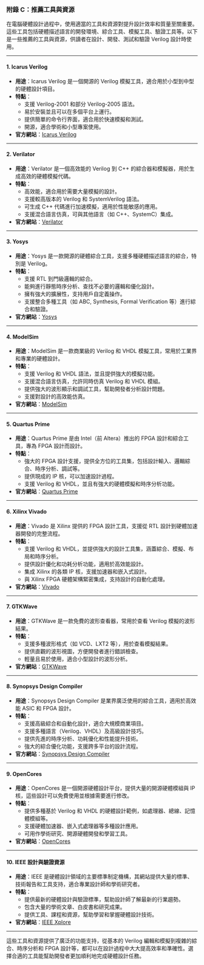 ### 附錄 C：推薦工具與資源

在電腦硬體設計過程中，使用適當的工具和資源對提升設計效率和質量至關重要。這些工具包括硬體描述語言的開發環境、綜合工具、模擬工具、驗證工具等。以下是一些推薦的工具與資源，供讀者在設計、開發、測試和驗證 Verilog 設計時使用。

---

#### 1. **Icarus Verilog**

- **用途**：Icarus Verilog 是一個開源的 Verilog 模擬工具，適合用於小型到中型的硬體設計項目。
- **特點**：
  - 支援 Verilog-2001 和部分 Verilog-2005 語法。
  - 易於安裝並且可以在多個平台上運行。
  - 提供簡單的命令行界面，適合用於快速模擬和測試。
  - 開源，適合學術和小型專案使用。
- **官方網站**：[Icarus Verilog](http://iverilog.icarus.com/)

---

#### 2. **Verilator**

- **用途**：Verilator 是一個高效能的 Verilog 到 C++ 的綜合器和模擬器，用於生成高效的硬體模擬代碼。
- **特點**：
  - 高效能，適合用於需要大量模擬的設計。
  - 支援較高版本的 Verilog 和 SystemVerilog 語法。
  - 可生成 C++ 代碼進行加速模擬，適用於性能敏感的應用。
  - 支援混合語言仿真，可與其他語言（如 C++、SystemC）集成。
- **官方網站**：[Verilator](https://www.veripool.org/)

---

#### 3. **Yosys**

- **用途**：Yosys 是一款開源的硬體綜合工具，支援多種硬體描述語言的綜合，特別是 Verilog。
- **特點**：
  - 支援 RTL 到門級邏輯的綜合。
  - 能夠進行靜態時序分析、查找不必要的邏輯和優化設計。
  - 擁有強大的擴展性，支持用戶自定義操作。
  - 支援整合多種工具（如 ABC, Synthesis, Formal Verification 等）進行綜合和驗證。
- **官方網站**：[Yosys](https://yosyshq.readthedocs.io/)

---

#### 4. **ModelSim**

- **用途**：ModelSim 是一款商業級的 Verilog 和 VHDL 模擬工具，常用於工業界和專業的硬體設計。
- **特點**：
  - 支援 Verilog 和 VHDL 語法，並且提供強大的模擬功能。
  - 支援混合語言仿真，允許同時仿真 Verilog 和 VHDL 模組。
  - 提供強大的波形顯示和調試工具，幫助開發者分析設計問題。
  - 支援對設計的高效能仿真。
- **官方網站**：[ModelSim](https://www.mentor.com/products/fv/modelsim)

---

#### 5. **Quartus Prime**

- **用途**：Quartus Prime 是由 Intel（前 Altera）推出的 FPGA 設計和綜合工具，專為 FPGA 設計而設計。
- **特點**：
  - 強大的 FPGA 設計支援，提供全方位的工具集，包括設計輸入、邏輯綜合、時序分析、調試等。
  - 提供現成的 IP 核，可以加速設計過程。
  - 支援 Verilog 和 VHDL，並且有強大的硬體模擬和時序分析功能。
- **官方網站**：[Quartus Prime](https://www.intel.com/content/www/us/en/programmable/quartus-prime.html)

---

#### 6. **Xilinx Vivado**

- **用途**：Vivado 是 Xilinx 提供的 FPGA 設計工具，支援從 RTL 設計到硬體加速器開發的完整流程。
- **特點**：
  - 支援 Verilog 和 VHDL，並提供強大的設計工具集，涵蓋綜合、模擬、布局和時序分析。
  - 提供設計優化和功耗分析功能，適用於高效能設計。
  - 集成 Xilinx 的各類 IP 核，支援加速器和嵌入式設計。
  - 與 Xilinx FPGA 硬體架構緊密集成，支持設計的自動化處理。
- **官方網站**：[Vivado](https://www.xilinx.com/products/design-tools.html)

---

#### 7. **GTKWave**

- **用途**：GTKWave 是一款免費的波形查看器，常用於查看 Verilog 模擬的波形結果。
- **特點**：
  - 支援多種波形格式（如 VCD、LXT2 等），用於查看模擬結果。
  - 提供直觀的波形視圖，方便開發者進行錯誤檢查。
  - 輕量且易於使用，適合小型設計的波形分析。
- **官方網站**：[GTKWave](http://gtkwave.sourceforge.net/)

---

#### 8. **Synopsys Design Compiler**

- **用途**：Synopsys Design Compiler 是業界廣泛使用的綜合工具，適用於高效能 ASIC 和 FPGA 設計。
- **特點**：
  - 支援高級綜合和自動化設計，適合大規模商業項目。
  - 支援多種語言（Verilog、VHDL）及高級設計技巧。
  - 提供先進的時序分析、功耗優化和性能提升技術。
  - 強大的綜合優化功能，支援跨多平台的設計流程。
- **官方網站**：[Synopsys Design Compiler](https://www.synopsys.com/)

---

#### 9. **OpenCores**

- **用途**：OpenCores 是一個開源硬體設計平台，提供大量的開源硬體模組與 IP 核，這些設計可以免費使用並根據需要進行修改。
- **特點**：
  - 提供多種基於 Verilog 和 VHDL 的硬體設計範例，如處理器、總線、記憶體模組等。
  - 支援硬體加速器、嵌入式處理器等多種設計應用。
  - 可用作學術研究、開源硬體開發和學習工具。
- **官方網站**：[OpenCores](https://opencores.org/)

---

#### 10. **IEEE 設計與驗證資源**

- **用途**：IEEE 是硬體設計領域的主要標準制定機構，其網站提供大量的標準、技術報告和工具支持，適合專業設計師和學術研究者。
- **特點**：
  - 提供最新的硬體設計與驗證標準，幫助設計師了解最新的行業趨勢。
  - 包含大量的學術文章、白皮書和研究成果。
  - 提供工具、課程和資源，幫助學習和掌握硬體設計技術。
- **官方網站**：[IEEE Xplore](https://ieeexplore.ieee.org/)

---

這些工具和資源提供了廣泛的功能支持，從基本的 Verilog 編輯和模擬到複雜的綜合、時序分析和 FPGA 設計等，都可以在設計過程中大大提高效率和準確性。選擇合適的工具能幫助開發者更加順利地完成硬體設計任務。